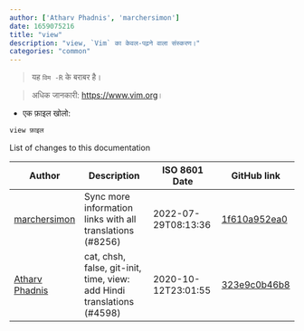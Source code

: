```yaml
---
author: ['Atharv Phadnis', 'marchersimon']
date: 1659075216
title: "view"
description: "view, `Vim` का केवल-पढ़ने वाला संस्करण।"
categories: "common"
---
```

> यह `विम -R` के बराबर है।

> अधिक जानकारी: <https://www.vim.org>।

- एक फ़ाइल खोलो:

```bash
view फ़ाइल
```
List of changes to this documentation


Author | Description | ISO 8601 Date | GitHub link
------|-----|-----|-----
[marchersimon](mailto:50295997+marchersimon@users.noreply.github.com) | Sync more information links with all translations (#8256) | 2022-07-29T08:13:36 | [1f610a952ea0](https://github.com/tldr-pages/tldr/commit/1f610a952ea0d53e0a1bdbd1246ef81f24db2f3f)
[Atharv Phadnis](mailto:31766648+Athi223@users.noreply.github.com) | cat, chsh, false, git-init, time, view: add Hindi translations (#4598) | 2020-10-12T23:01:55 | [323e9c0b46b8](https://github.com/tldr-pages/tldr/commit/323e9c0b46b8453f630e1f533d526f900c7cc6cc)

